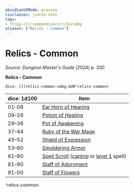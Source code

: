 ```yaml
---
obsidianUIMode: preview
cssclasses: json5e-note
tags:
- ttrpg-cli/compendium/src/5e/xdmg
aliases: ["Relics - Common"]
---
```

# Relics - Common
*Source: Dungeon Master's Guide (2024) p. 330* 

**Relics - Common**

`dice: [](relics-common-xdmg.md#^relics-common)`

| dice: 1d100 | Item |
|-------------|------|
| 01–08 | [Ear Horn of Hearing](Mechanics/items/ear-horn-of-hearing-xdmg.md) |
| 09–28 | [Potion of Healing](Mechanics/items/potion-of-healing-xdmg.md) |
| 29–36 | [Pot of Awakening](Mechanics/items/pot-of-awakening-xdmg.md) |
| 37–44 | [Ruby of the War Mage](Mechanics/items/ruby-of-the-war-mage-xdmg.md) |
| 45–52 | [Shield of Expression](Mechanics/items/shield-of-expression-xdmg.md) |
| 53–60 | [Smoldering Armor](Mechanics/items/smoldering-armor-xdmg.md) |
| 61–80 | [Spell Scroll](Mechanics/items/spell-scroll-xdmg.md) ([cantrip](Mechanics/items/spell-scroll-cantrip-xdmg.md) or [level 1](Mechanics/items/spell-scroll-level-1-xdmg.md) spell) |
| 81–90 | [Staff of Adornment](Mechanics/items/staff-of-adornment-xdmg.md) |
| 91–00 | [Staff of Flowers](Mechanics/items/staff-of-flowers-xdmg.md) |
^relics-common